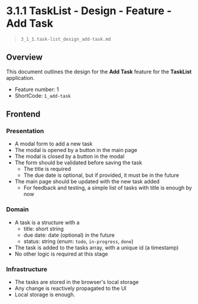 # 3.1.1 TaskList - Design - Feature - Add Task

> `3_1_1.task-list_design_add-task.md`

## Overview

This document outlines the design for the **Add Task** feature for the **TaskList** application.

- Feature number: 1
- ShortCode: `1_add-task`

## Frontend

### Presentation

- A modal form to add a new task
- The modal is opened by a button in the main page
- The modal is closed by a button in the modal
- The form should be validated before saving the task
  - The title is required
  - The due date is optional, but if provided, it must be in the future
- The main page should be updated with the new task added
  - For feedback and testing, a simple list of tasks with title is enough by now

### Domain

- A task is a structure with a
  - title: short string
  - due date: date (optional) in the future
  - status: string (enum: `todo`, `in-progress`, `done`)
- The task is added to the tasks array, with a unique id (a timestamp)
- No other logic is required at this stage

### Infrastructure

- The tasks are stored in the browser's local storage
- Any change is reactively propagated to the UI
- Local storage is enough.



